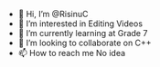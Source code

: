 - 👋 Hi, I’m @RisinuC
- 👀 I’m interested in Editing Videos 
- 🌱 I’m currently learning at Grade 7
- 💞️ I’m looking to collaborate on C++
- 📫 How to reach me No idea

<!---
RisinuC/RisinuC is a ✨ special ✨ repository because its `README.md` (this file) appears on your GitHub profile.
You can click the Preview link to take a look at your changes.
--->
